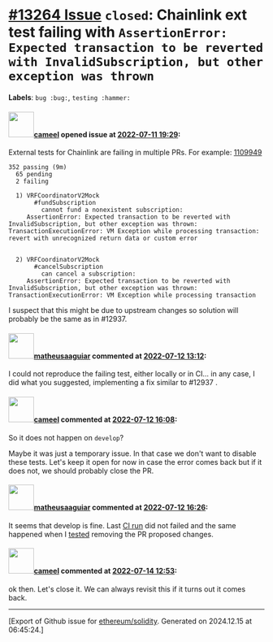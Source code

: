 # [\#13264 Issue](https://github.com/ethereum/solidity/issues/13264) `closed`: Chainlink ext test failing with `AssertionError: Expected transaction to be reverted with InvalidSubscription, but other exception was thrown`
**Labels**: `bug :bug:`, `testing :hammer:`


#### <img src="https://avatars.githubusercontent.com/u/137030?v=4" width="50">[cameel](https://github.com/cameel) opened issue at [2022-07-11 19:29](https://github.com/ethereum/solidity/issues/13264):

External tests for Chainlink are failing in multiple PRs. For example: [1109949](https://app.circleci.com/pipelines/github/ethereum/solidity/25192/workflows/7117d158-1549-4641-9124-4e5b5d17fbb0/jobs/1109949)
```
352 passing (9m)
  65 pending
  2 failing

  1) VRFCoordinatorV2Mock
       #fundSubscription
         cannot fund a nonexistent subscription:
     AssertionError: Expected transaction to be reverted with InvalidSubscription, but other exception was thrown: TransactionExecutionError: VM Exception while processing transaction: revert with unrecognized return data or custom error
  

  2) VRFCoordinatorV2Mock
       #cancelSubscription
         can cancel a subscription:
     AssertionError: Expected transaction to be reverted with InvalidSubscription, but other exception was thrown: TransactionExecutionError: VM Exception while processing transaction
```

I suspect that this might be due to upstream changes so solution will probably be the same as in #12937.

#### <img src="https://avatars.githubusercontent.com/u/95899911?u=b80e228dd73aa60cc8cc18ebf2e9e72a0840b7d5&v=4" width="50">[matheusaaguiar](https://github.com/matheusaaguiar) commented at [2022-07-12 13:12](https://github.com/ethereum/solidity/issues/13264#issuecomment-1181743490):

I could not reproduce the failing test, either locally or in CI... in any case, I did what you suggested, implementing a fix similar to #12937 .

#### <img src="https://avatars.githubusercontent.com/u/137030?v=4" width="50">[cameel](https://github.com/cameel) commented at [2022-07-12 16:08](https://github.com/ethereum/solidity/issues/13264#issuecomment-1181960020):

So it does not happen on `develop`?

Maybe it was just a temporary issue. In that case we don't want to disable these tests. Let's keep it open for now in case the error comes back but if it does not, we should probably close the PR.

#### <img src="https://avatars.githubusercontent.com/u/95899911?u=b80e228dd73aa60cc8cc18ebf2e9e72a0840b7d5&v=4" width="50">[matheusaaguiar](https://github.com/matheusaaguiar) commented at [2022-07-12 16:26](https://github.com/ethereum/solidity/issues/13264#issuecomment-1181985133):

It seems that develop is fine. Last [CI run](https://app.circleci.com/pipelines/github/ethereum/solidity/25209/workflows/baf0c36c-3c5c-46a4-8ae0-95e6b11d568e) did not failed and the same happened when I [tested](https://app.circleci.com/pipelines/github/ethereum/solidity/25194/workflows/a543f8fa-08d4-4c92-8ff4-9581b688c4fe) removing the PR proposed changes.

#### <img src="https://avatars.githubusercontent.com/u/137030?v=4" width="50">[cameel](https://github.com/cameel) commented at [2022-07-14 12:53](https://github.com/ethereum/solidity/issues/13264#issuecomment-1184412847):

ok then. Let's close it. We can always revisit this if it turns out it comes back.


-------------------------------------------------------------------------------



[Export of Github issue for [ethereum/solidity](https://github.com/ethereum/solidity). Generated on 2024.12.15 at 06:45:24.]
